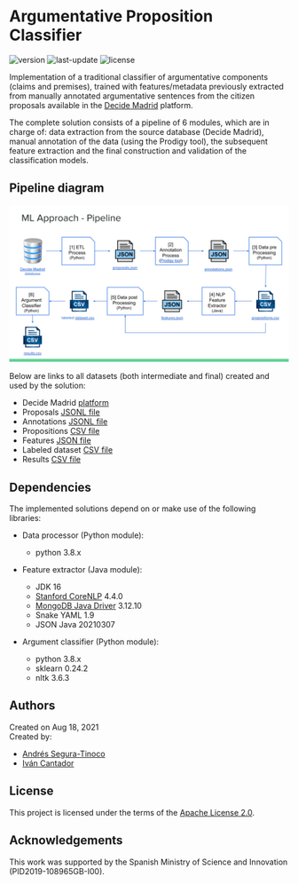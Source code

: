 # Argumentative Proposition Classifier
![version](https://img.shields.io/badge/version-0.9.3-blue)
![last-update](https://img.shields.io/badge/last_update-6/7/2022-orange)
![license](https://img.shields.io/badge/license-Apache_2.0-brightgreen)

Implementation of a traditional classifier of argumentative components (claims and premises), trained with features/metadata previously extracted from manually annotated argumentative sentences from the citizen proposals available in the <a href="https://decide.madrid.es/" target="_blank">Decide Madrid</a> platform.

The complete solution consists of a pipeline of 6 modules, which are in charge of: data extraction from the source database (Decide Madrid), manual annotation of the data (using the Prodigy tool), the subsequent feature extraction and the final construction and validation of the classification models.

## Pipeline diagram
![Pipeline diagram](https://raw.githubusercontent.com/argrecsys/arg-classifier/main/image/pipeline-diagram.svg)

Below are links to all datasets (both intermediate and final) created and used by the solution:
- Decide Madrid <a href="https://decide.madrid.es/" target="_blank">platform</a>
- Proposals <a href="https://github.com/argrecsys/arg-classifier/blob/main/data/proposals" target="_blank">JSONL file</a>
- Annotations <a href="https://github.com/argrecsys/arg-classifier/blob/main/data/annotations.jsonl" target="_blank">JSONL file</a>
- Propositions <a href="https://github.com/argrecsys/arg-classifier/blob/main/data/propositions.csv" target="_blank">CSV file</a>
- Features <a href="https://github.com/argrecsys/arg-classifier/blob/main/data/features.json" target="_blank">JSON file</a>
- Labeled dataset <a href="https://github.com/argrecsys/arg-classifier/blob/main/data/dataset.csv" target="_blank">CSV file</a>
- Results <a href="https://github.com/argrecsys/arg-classifier/blob/main/results/metrics.csv" target="_blank">CSV file</a>

## Dependencies
The implemented solutions depend on or make use of the following libraries:
- Data processor (Python module):
  - python 3.8.x

- Feature extractor (Java module):
  - JDK 16
  - <a href="https://stanfordnlp.github.io/CoreNLP/" target="_blank">Stanford CoreNLP</a> 4.4.0
  - <a href="https://mongodb.github.io/mongo-java-driver/" target="_blank">MongoDB Java Driver</a> 3.12.10
  - Snake YAML 1.9
  - JSON Java 20210307

- Argument classifier (Python module):
  - python 3.8.x
  - sklearn 0.24.2
  - nltk 3.6.3

## Authors
Created on Aug 18, 2021  
Created by:
- <a href="https://github.com/ansegura7" target="_blank">Andrés Segura-Tinoco</a>
- <a href="http://arantxa.ii.uam.es/~cantador/" target="_blank">Iv&aacute;n Cantador</a>

## License
This project is licensed under the terms of the <a href="https://github.com/argrecsys/arg-classifier/blob/main/LICENSE">Apache License 2.0</a>.

## Acknowledgements
This work was supported by the Spanish Ministry of Science and Innovation (PID2019-108965GB-I00).
